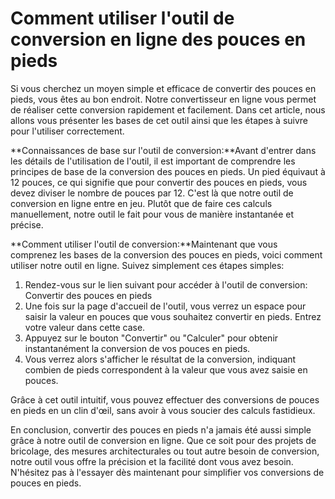 Comment utiliser l'outil de conversion en ligne des pouces en pieds
===================================================================

Si vous cherchez un moyen simple et efficace de convertir des pouces en pieds, vous êtes au bon endroit. Notre convertisseur en ligne vous permet de réaliser cette conversion rapidement et facilement. Dans cet article, nous allons vous présenter les bases de cet outil ainsi que les étapes à suivre pour l'utiliser correctement.

**Connaissances de base sur l'outil de conversion:**Avant d'entrer dans les détails de l'utilisation de l'outil, il est important de comprendre les principes de base de la conversion des pouces en pieds. Un pied équivaut à 12 pouces, ce qui signifie que pour convertir des pouces en pieds, vous devez diviser le nombre de pouces par 12. C'est là que notre outil de conversion en ligne entre en jeu. Plutôt que de faire ces calculs manuellement, notre outil le fait pour vous de manière instantanée et précise.

**Comment utiliser l'outil de conversion:**Maintenant que vous comprenez les bases de la conversion des pouces en pieds, voici comment utiliser notre outil en ligne. Suivez simplement ces étapes simples:

1. Rendez-vous sur le lien suivant pour accéder à l'outil de conversion: Convertir des pouces en pieds
2. Une fois sur la page d'accueil de l'outil, vous verrez un espace pour saisir la valeur en pouces que vous souhaitez convertir en pieds. Entrez votre valeur dans cette case.
3. Appuyez sur le bouton "Convertir" ou "Calculer" pour obtenir instantanément la conversion de vos pouces en pieds.
4. Vous verrez alors s'afficher le résultat de la conversion, indiquant combien de pieds correspondent à la valeur que vous avez saisie en pouces.

Grâce à cet outil intuitif, vous pouvez effectuer des conversions de pouces en pieds en un clin d'œil, sans avoir à vous soucier des calculs fastidieux.

En conclusion, convertir des pouces en pieds n'a jamais été aussi simple grâce à notre outil de conversion en ligne. Que ce soit pour des projets de bricolage, des mesures architecturales ou tout autre besoin de conversion, notre outil vous offre la précision et la facilité dont vous avez besoin. N'hésitez pas à l'essayer dès maintenant pour simplifier vos conversions de pouces en pieds.